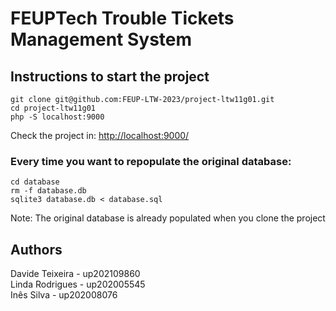 # FEUPTech Trouble Tickets Management System

## Instructions to start the project

```
git clone git@github.com:FEUP-LTW-2023/project-ltw11g01.git
cd project-ltw11g01
php -S localhost:9000
```
Check the project in:
[http://localhost:9000/](http://localhost:9000/)

### Every time you want to repopulate the original database:

```
cd database
rm -f database.db
sqlite3 database.db < database.sql
```

Note: The original database is already populated when you clone the project

## Authors

Davide Teixeira - up202109860
<br>
Linda Rodrigues - up202005545
<br>
Inês Silva - up202008076



<!--[![Open in Visual Studio Code](https://classroom.github.com/assets/open-in-vscode-c66648af7eb3fe8bc4f294546bfd86ef473780cde1dea487d3c4ff354943c9ae.svg)](https://classroom.github.com/online_ide?assignment_repo_id=10557410&assignment_repo_type=AssignmentRepo) --!>
